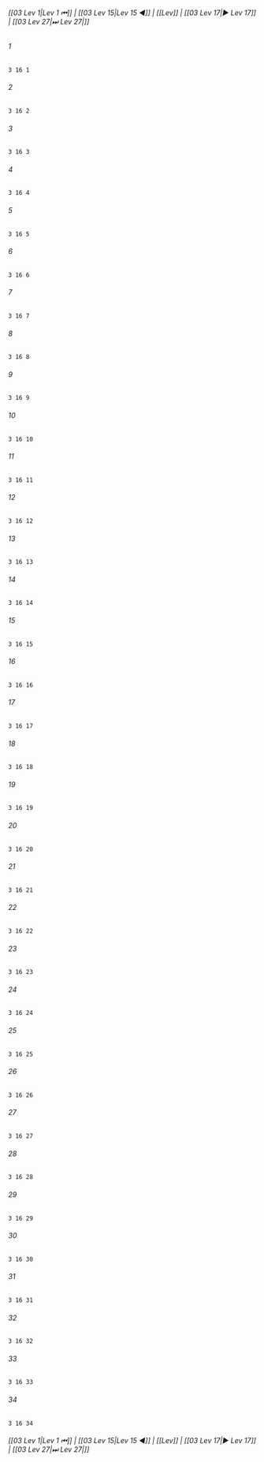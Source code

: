 
###### [[03 Lev 1|Lev 1 ⏮]] | [[03 Lev 15|Lev 15 ◀]] | [[Lev]] | [[03 Lev 17|▶ Lev 17]] | [[03 Lev 27|⏭ Lev 27|]]

###### 1
``` verse
3 16 1 
```
###### 2
``` verse
3 16 2 
```
###### 3
``` verse
3 16 3 
```
###### 4
``` verse
3 16 4 
```
###### 5
``` verse
3 16 5 
```
###### 6
``` verse
3 16 6 
```
###### 7
``` verse
3 16 7 
```
###### 8
``` verse
3 16 8 
```
###### 9
``` verse
3 16 9 
```
###### 10
``` verse
3 16 10 
```
###### 11
``` verse
3 16 11 
```
###### 12
``` verse
3 16 12 
```
###### 13
``` verse
3 16 13 
```
###### 14
``` verse
3 16 14 
```
###### 15
``` verse
3 16 15 
```
###### 16
``` verse
3 16 16 
```
###### 17
``` verse
3 16 17 
```
###### 18
``` verse
3 16 18 
```
###### 19
``` verse
3 16 19 
```
###### 20
``` verse
3 16 20 
```
###### 21
``` verse
3 16 21 
```
###### 22
``` verse
3 16 22 
```
###### 23
``` verse
3 16 23 
```
###### 24
``` verse
3 16 24 
```
###### 25
``` verse
3 16 25 
```
###### 26
``` verse
3 16 26 
```
###### 27
``` verse
3 16 27 
```
###### 28
``` verse
3 16 28 
```
###### 29
``` verse
3 16 29 
```
###### 30
``` verse
3 16 30 
```
###### 31
``` verse
3 16 31 
```
###### 32
``` verse
3 16 32 
```
###### 33
``` verse
3 16 33 
```
###### 34
``` verse
3 16 34 
```

###### [[03 Lev 1|Lev 1 ⏮]] | [[03 Lev 15|Lev 15 ◀]] | [[Lev]] | [[03 Lev 17|▶ Lev 17]] | [[03 Lev 27|⏭ Lev 27|]]

